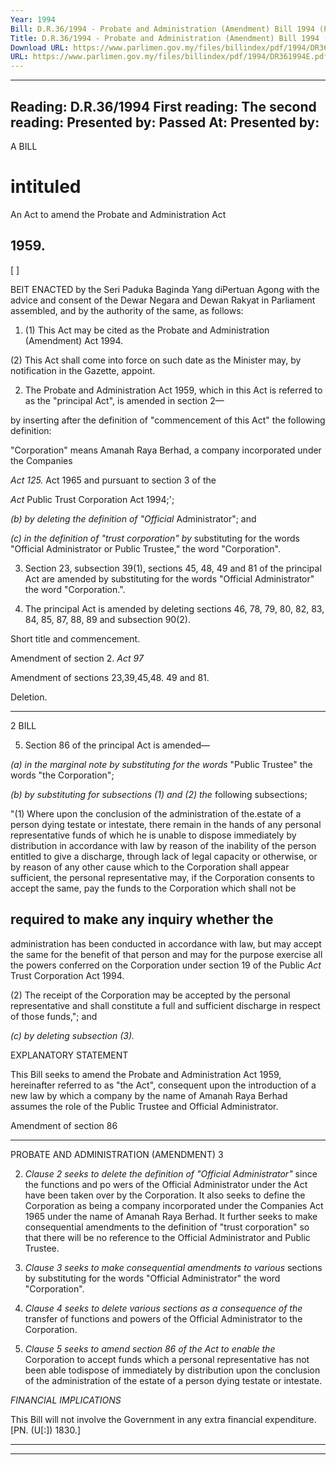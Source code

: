 ```yaml
---
Year: 1994
Bill: D.R.36/1994 - Probate and Administration (Amendment) Bill 1994 (Passed)
Title: D.R.36/1994 - Probate and Administration (Amendment) Bill 1994 (Passed)
Download URL: https://www.parlimen.gov.my/files/billindex/pdf/1994/DR361994E.pdf
URL: https://www.parlimen.gov.my/files/billindex/pdf/1994/DR361994E.pdf
---
```

---
Reading:
D.R.36/1994
First reading:
The second reading:
Presented by:
Passed At:
Presented by:
---

A BILL

# intituled

An Act to amend the Probate and Administration Act
## 1959.

[ ]

BEIT ENACTED by the Seri Paduka Baginda Yang diPertuan Agong with the advice and consent of the Dewar
Negara and Dewan Rakyat in Parliament assembled, and
by the authority of the same, as follows:

1. (1) This Act may be cited as the Probate and
Administration (Amendment) Act 1994.

(2) This Act shall come into force on such date as the
Minister may, by notification in the Gazette, appoint.

2. The Probate and Administration Act 1959, which in
this Act is referred to as the "principal Act", is amended in
section 2—

by inserting after the definition of "commencement of this Act" the following definition:

"Corporation" means Amanah Raya Berhad,
a company incorporated under the Companies

_Act 125._ Act 1965 and pursuant to section 3 of the

_Act_ Public Trust Corporation Act 1994;';

_(b) by deleting the definition of "Official_
Administrator"; and

_(c) in the definition of "trust corporation" by_
substituting for the words "Official Administrator or Public Trustee," the word "Corporation".

3. Section 23, subsection 39(1), sections 45, 48, 49 and
81 of the principal Act are amended by substituting for the
words "Official Administrator" the word "Corporation.".

4. The principal Act is amended by deleting sections 46,
78, 79, 80, 82, 83, 84, 85, 87, 88, 89 and subsection 90(2).


Short title
and commencement.

Amendment
of section 2.
_Act 97_

Amendment
of sections
23,39,45,48.
49 and 81.

Deletion.


-----

2 BILL

5. Section 86 of the principal Act is amended—

_(a) in the marginal note by substituting for the words_
"Public Trustee" the words "the Corporation";

_(b) by substituting for subsections (1) and (2) the_
following subsections;

"(1) Where upon the conclusion of the
administration of the.estate of a person dying
testate or intestate, there remain in the hands
of any personal representative funds of which
he is unable to dispose immediately by
distribution in accordance with law by reason
of the inability of the person entitled to give a
discharge, through lack of legal capacity or
otherwise, or by reason of any other cause
which to the Corporation shall appear sufficient,
the personal representative may, if the
Corporation consents to accept the same, pay
the funds to the Corporation which shall not be
## required to make any inquiry whether the
administration has been conducted in accordance
with law, but may accept the same for the
benefit of that person and may for the purpose
exercise all the powers conferred on the
Corporation under section 19 of the Public
_Act_ Trust Corporation Act 1994.

(2) The receipt of the Corporation may be
accepted by the personal representative and
shall constitute a full and sufficient discharge
in respect of those funds,"; and

_(c) by deleting subsection (3)._

EXPLANATORY STATEMENT

This Bill seeks to amend the Probate and Administration Act 1959,
hereinafter referred to as "the Act", consequent upon the introduction
of a new law by which a company by the name of Amanah Raya
Berhad assumes the role of the Public Trustee and Official Administrator.


Amendment
of section 86


-----

PROBATE AND ADMINISTRATION (AMENDMENT) 3

2. _Clause 2 seeks to delete the definition of "Official Administrator"_
since the functions and po wers of the Official Administrator under the
Act have been taken over by the Corporation. It also seeks to define
the Corporation as being a company incorporated under the Companies
Act 1965 under the name of Amanah Raya Berhad. It further seeks to
make consequential amendments to the definition of "trust corporation" so that there will be no reference to the Official Administrator
and Public Trustee.

3. _Clause 3 seeks to make consequential amendments to various_
sections by substituting for the words "Official Administrator" the
word "Corporation".

4. _Clause 4 seeks to delete various sections as a consequence of the_
transfer of functions and powers of the Official Administrator to the
Corporation.

5. _Clause 5 seeks to amend section 86 of the Act to enable the_
Corporation to accept funds which a personal representative has not
been able todispose of immediately by distribution upon the conclusion
of the administration of the estate of a person dying testate or intestate.

_FINANCIAL_ _IMPLICATIONS_

This Bill will not involve the Government in any extra financial
expenditure. [PN. (U[:]) 1830.]


-----

-----

